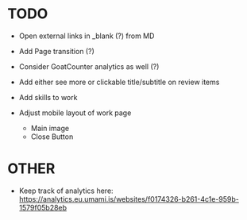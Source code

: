 # TODO

- Open external links in _blank (?) from MD
- Add Page transition (?)
- Consider GoatCounter analytics as well (?)

- Add either see more or clickable title/subtitle on review items
- Add skills to work
- Adjust mobile layout of work page
  - Main image
  - Close Button

# OTHER
- Keep track of analytics here: https://analytics.eu.umami.is/websites/f0174326-b261-4c1e-959b-1579f05b28eb